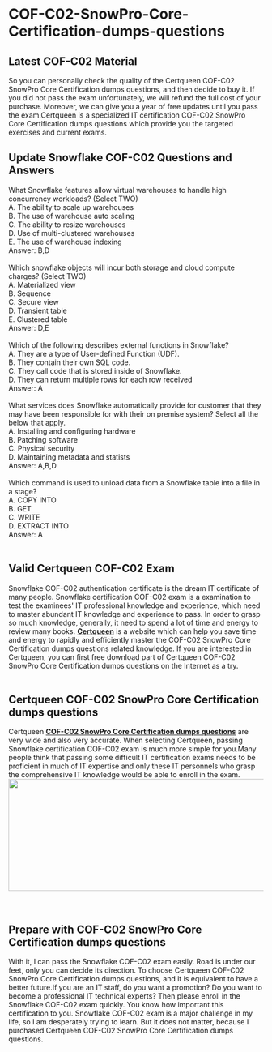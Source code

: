# COF-C02-SnowPro-Core-Certification-dumps-questions
<h2>
	Latest  COF-C02 Material
</h2>
So you can personally check the quality of the Certqueen COF-C02 SnowPro Core Certification dumps questions, and then decide to buy it. If you did not pass the exam unfortunately, we will refund the full cost of your purchase. Moreover, we can give you a year of free updates until you pass the exam.Certqueen is a specialized IT certification COF-C02 SnowPro Core Certification dumps questions which provide you the targeted exercises and current exams.<br />
<h2>
	Update Snowflake COF-C02 Questions and Answers
</h2>
What Snowflake features allow virtual warehouses to handle high concurrency workloads? (Select TWO) <br />
A. The ability to scale up warehouses <br />
B. The use of warehouse auto scaling <br />
C. The ability to resize warehouses <br />
D. Use of multi-clustered warehouses <br />
E. The use of warehouse indexing <br />
Answer: B,D<br />
<br />
Which snowflake objects will incur both storage and cloud compute charges? (Select TWO) <br />
A. Materialized view <br />
B. Sequence <br />
C. Secure view <br />
D. Transient table <br />
E. Clustered table <br />
Answer: D,E<br />
<br />
Which of the following describes external functions in Snowflake? <br />
A. They are a type of User-defined Function (UDF). <br />
B. They contain their own SQL code. <br />
C. They call code that is stored inside of Snowflake. <br />
D. They can return multiple rows for each row received <br />
Answer: A<br />
<br />
What services does Snowflake automatically provide for customer that they may have been responsible for with their on premise system? Select all the below that apply. <br />
A. Installing and configuring hardware <br />
B. Patching software <br />
C. Physical security <br />
D. Maintaining metadata and statists <br />
Answer: A,B,D<br />
<br />
Which command is used to unload data from a Snowflake table into a file in a stage? <br />
A. COPY INTO <br />
B. GET <br />
C. WRITE <br />
D. EXTRACT INTO <br />
Answer: A<br />
<br />
<h2>
	Valid Certqueen COF-C02 Exam
</h2>
Snowflake COF-C02 authentication certificate is the dream IT certificate of many people. Snowflake certification COF-C02 exam is a examination to test the examinees' IT professional knowledge and experience, which need to master abundant IT knowledge and experience to pass. In order to grasp so much knowledge, generally, it need to spend a lot of time and energy to review many books. <a href="http://www.certqueen.com/" target="_blank"><strong>Certqueen</strong></a> is a website which can help you save time and energy to rapidly and efficiently master the COF-C02 SnowPro Core Certification dumps questions related knowledge. If you are interested in Certqueen, you can first free download part of Certqueen COF-C02 SnowPro Core Certification dumps questions on the Internet as a try.<br />
<br />
<h2>
	Certqueen COF-C02 SnowPro Core Certification dumps questions
</h2>
Certqueen <a href="https://www.certqueen.com/COF-C02.html" target="_blank"><strong>COF-C02 SnowPro Core Certification dumps questions</strong></a> are very wide and also very accurate. When selecting Certqueen, passing Snowflake certification COF-C02 exam is much more simple for you.Many people think that passing some difficult IT certification exams needs to be proficient in much of IT expertise and only these IT personnels who grasp the comprehensive IT knowledge would be able to enroll in the exam.
<div style="text-align:center;">
	<a href="https://www.certqueen.com/promotion.asp" target="_blank"><img src="https://www.certqueen.com/T/CQ-COM/images/uploads/20221018103303_7098.jpg" width="600" height="221" alt="" /></a><br />
</div>
<br />
<br />
<h2>
	Prepare with COF-C02 SnowPro Core Certification dumps questions
</h2>
With it, I can pass the Snowflake COF-C02 exam easily. Road is under our feet, only you can decide its direction. To choose Certqueen COF-C02 SnowPro Core Certification dumps questions, and it is equivalent to have a better future.If you are an IT staff, do you want a promotion? Do you want to become a professional IT technical experts? Then please enroll in the Snowflake COF-C02 exam quickly. You know how important this certification to you. Snowflake COF-C02 exam is a major challenge in my life, so I am desperately trying to learn. But it does not matter, because I purchased Certqueen COF-C02 SnowPro Core Certification dumps questions.

